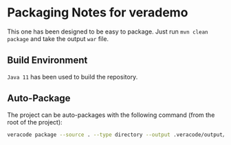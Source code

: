 # Packaging Notes for verademo

This one has been designed to be easy to package.
Just run `mvn clean package` and take the output `war` file.

## Build Environment

`Java 11` has been used to build the repository.

## Auto-Package

The project can be auto-packages with the following command (from the root of the project):

```bash
veracode package --source . --type directory --output .veracode/output/auto --trust
```
